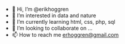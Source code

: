 - 👋 Hi, I’m @erikhoggren
- 👀 I’m interested in data and nature
- 🌱 I’m currently learning html, css, php, sql
- 💞️ I’m looking to collaborate on ...
- 📫 How to reach me erhoggren@gmail.com

<!---
erikhoggren/erikhoggren is a ✨ special ✨ repository because its `README.md` (this file) appears on your GitHub profile.
You can click the Preview link to take a look at your changes.
--->

